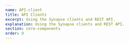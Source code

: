 ```yaml
---
name: API-client
title: API Clients
excerpt: Using the Synapse clients and REST API.
explanation: Using the Synapse clients and REST API.
section: core-components
order: 9
---
```


